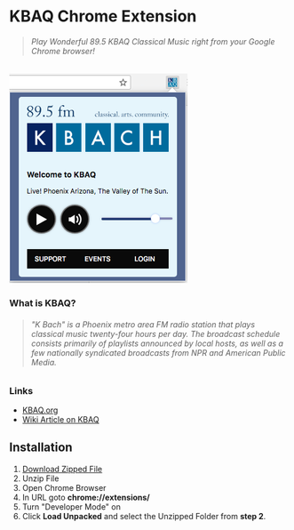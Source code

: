 # KBAQ Chrome Extension
> ###### *Play Wonderful 89.5 KBAQ Classical Music right from your Google Chrome browser!*
![Screenshot of Extension](screenshot.png)

### What is KBAQ?
> ######  "K Bach" is a Phoenix metro area FM radio station that plays classical music twenty-four hours per day. The broadcast schedule consists primarily of playlists announced by local hosts, as well as a few nationally syndicated broadcasts from NPR and American Public Media. 

### Links
* [KBAQ.org](https://kbaq.org/)
* [Wiki Article on KBAQ](https://en.wikipedia.org/wiki/KBAQ)



## Installation 

 1. [Download Zipped File](https://github.com/rloniello/KBAQ-Chrome-Extension/archive/master.zip)
 2. Unzip File
 3. Open Chrome Browser
 4. In URL goto **chrome://extensions/**
 5. Turn "Developer Mode" on
 6. Click **Load Unpacked** and select the Unzipped Folder from **step 2**.
